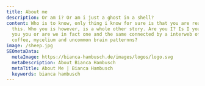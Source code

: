 ```yaml
---
title: About me
description: Or am i? Or am i just a ghost in a shell?
content: Who is to know, only thing i know for sure is that you are reading
  this. Who you is however, is a whole other story. Are you I? Is I you? Are
  you you or are we in fact one and the same connected by a interweb of pizza,
  coffee, mycelium and uncommon brain patternns?
image: /sheep.jpg
SEOmetaData:
  metaImage: https://bianca-hambusch.de/images/logos/logo.svg
  metaDescription: About Bianca Hambusch
  metaTitle: About Me | Bianca Hambusch
  keywords: bianca hambusch
---
```

